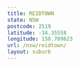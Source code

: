 ```yaml
---
title: REIDTOWN
state: NSW
postcode: 2519
latitude: -34.35558
longitude: 150.709623
url: /nsw/reidtown/
layout: suburb
---
```

